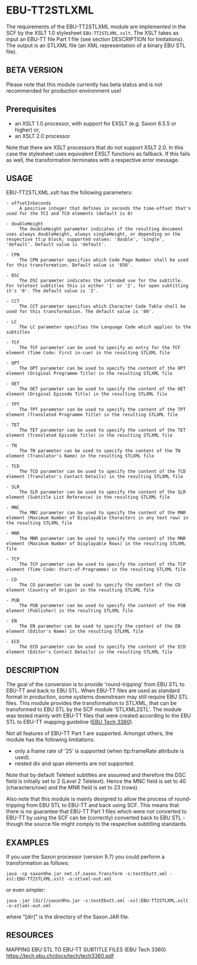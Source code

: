 # EBU-TT2STLXML
The requirements of the EBU-TT2STLXML module are implemented in the SCF
by the XSLT 1.0 stylesheet `EBU-TT2STLXML.xslt`. The XSLT takes as input
an EBU-TT file Part 1 file (see section DESCRIPTION for limitations).
The output is an STLXML file (an XML representation of a binary EBU STL
file).

## BETA VERSION
Please note that this module currently has beta status and is not
recommended for production environment use!

## Prerequisites
- an XSLT 1.0 processor, with support for EXSLT (e.g. Saxon 6.5.5 or higher) or,
- an XSLT 2.0 processor

Note that there are XSLT processors that do not support XSLT 2.0. In
this case the stylesheet uses equivalent EXSLT functions as fallback.
If this fails as well, the transformation terminates with a respective
error message.

## USAGE
EBU-TT2STLXML.xslt has the following parameters:

    - offsetInSeconds  
         A positive integer that defines in seconds the time-offset that's used for the TCI and TCO elements (default is 0)
         
    - doubleHeight
    	 The doubleHeight parameter indicates if the resulting document uses always doubleHeight, always singleHeight, or depending on the respective tt:p block; supported values: 'double', 'single', 'default'. Default value is 'default'.

    - CPN
    	 The CPN parameter specifies which Code Page Number shall be used for this transformation. Default value is '850'.

    - DSC
  		 The DSC parameter indicates the intended use for the subtitle. For teletext subtitles this is either '1' or '2', for open subtitling it's '0'. The default value is '2'.

    - CCT
    	 The CCT parameter specifies which Character Code Table shall be used for this transformation. The default value is '00'.

    - LC
    	 The LC parameter specifies the Language Code which applies to the subtitles

    - TCF
         The TCF parameter can be used to specify an entry for the TCF element (Time Code: First in-cue) in the resulting STLXML file

    - OPT
         The OPT parameter can be used to specify the content of the OPT element (Original Programme Title) in the resulting STLXML file 

    - OET
         The OET parameter can be used to specify the content of the OET element (Original Episode Title) in the resulting STLXML file 

    - TPT
         The TPT parameter can be used to specify the content of the TPT element (Translated Programme Title) in the resulting STLXML file 

    - TET
         The TET parameter can be used to specify the content of the TET element (Translated Episode Title) in the resulting STLXML file 

    - TN
         The TN parameter can be used to specify the content of the TN element (Translator's Name) in the resulting STLXML file 

    - TCD
         The TCD parameter can be used to specify the content of the TCD element (Translator's Contact Details) in the resulting STLXML file 

    - SLR
         The SLR parameter can be used to specify the content of the SLR element (Subtitle List Reference) in the resulting STLXML file 

    - MNC
         The MNC parameter can be used to specify the content of the MNR element (Maximum Number of Displayable Characters in any text row) in the resulting STLXML file 

    - MNR
         The MNR parameter can be used to specify the content of the MNR element (Maximum Number of Displayable Rows) in the resulting STLXML file 

    - TCP
         The TCP parameter can be used to specify the content of the TCP element (Time Code: Start-of-Programme) in the resulting STLXML file

    - CO
         The CO parameter can be used to specify the content of the CO element (Country of Origin) in the resulting STLXML file 

    - PUB
         The PUB parameter can be used to specify the content of the PUB element (Publisher) in the resulting STLXML file 

    - EN
         The EN parameter can be used to specify the content of the EN element (Editor's Name) in the resulting STLXML file 

    - ECD
    	 The ECD parameter can be used to specify the content of the ECD element (Editor's Contact Details) in the resulting STLXML file 



## DESCRIPTION
The goal of the conversion is to provide 'round-tripping' from EBU STL
to EBU-TT and back to EBU STL. When EBU-TT files are used as standard
format in production, some systems downstream may still require EBU STL
files. This module provides the transformation to STLXML, that can be
transformed to EBU STL by the SCF module 'STLXML2STL'. The module was
tested mainly with EBU-TT files that were created according to the EBU
STL to EBU-TT mapping guideline ([EBU Tech 3360](https://tech.ebu.ch/docs/tech/tech3360.pdf)).

Not all features of EBU-TT Part 1 are supported. Amongst others, the
module has the following limitations:
* only a frame rate of '25' is supported (when ttp:frameRate attribute
  is used). 
* nested div and span elements are not supported.

Note that by default Teletext subtitles are assumed and therefore the
DSC field is initially set to 2 (Level 2 Teletext). Hence the MNC field
is set to 40 (characters/row) and the MNR field is set to 23 (rows).

Also note that this module is mainly designed to allow the process of
round-tripping from EBU STL to EBU-TT and back using SCF. This means
that there is no guarantee that EBU-TT Part 1 files which were not
converted to EBU-TT by using the SCF can be (correctly) converted back
to EBU STL - though the source file might comply to the respective
subtitling standards.

## EXAMPLES
If you use the Saxon processor (version 9.7) you could perform a
transformation as follows:

    java -cp saxon9he.jar net.sf.saxon.Transform -s:testEbutt.xml -xsl:EBU-TT2STLXML.xslt -o:stlxml-out.xml

or even simpler:

    java -jar [dir]/saxon9he.jar -s:testEbutt.xml -xsl:EBU-TT2STLXML.xslt -o:stlxml-out.xml

where "[dir]" is the directory of the Saxon JAR file.

## RESOURCES      
MAPPING EBU STL TO EBU-TT SUBTITLE FILES (EBU Tech 3360) https://tech.ebu.ch/docs/tech/tech3360.pdf
